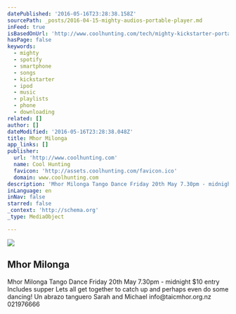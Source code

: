 ```yaml
---
datePublished: '2016-05-16T23:28:38.158Z'
sourcePath: _posts/2016-04-15-mighty-audios-portable-player.md
inFeed: true
isBasedOnUrl: 'http://www.coolhunting.com/tech/mighty-kickstarter-portable-media-player-spotify-streaming'
hasPage: false
keywords:
  - mighty
  - spotify
  - smartphone
  - songs
  - kickstarter
  - ipod
  - music
  - playlists
  - phone
  - downloading
related: []
author: []
dateModified: '2016-05-16T23:28:38.048Z'
title: Mhor Milonga
app_links: []
publisher:
  url: 'http://www.coolhunting.com'
  name: Cool Hunting
  favicon: 'http://assets.coolhunting.com/favicon.ico'
  domain: www.coolhunting.com
description: 'Mhor Milonga Tango Dance Friday 20th May 7.30pm - midnight $10 entry Includes supper Lets all get together to catch up and perhaps even do some dancing! Un abrazo tanguero Sarah and Michael info@taicmhor.org.nz 021976666'
inLanguage: en
inNav: false
starred: false
_context: 'http://schema.org'
_type: MediaObject

---
```

<article style=""><img src="https://the-grid-user-content.s3-us-west-2.amazonaws.com/dfd46583-5d36-4792-80a8-9e3f49f8e22a.jpg" /><h1>Mhor Milonga</h1><p>Mhor Milonga Tango Dance Friday 20th May 7.30pm - midnight $10 entry Includes supper Lets all get together to catch up and perhaps even do some dancing! Un abrazo tanguero Sarah and Michael info@taicmhor.org.nz 021976666</p></article>